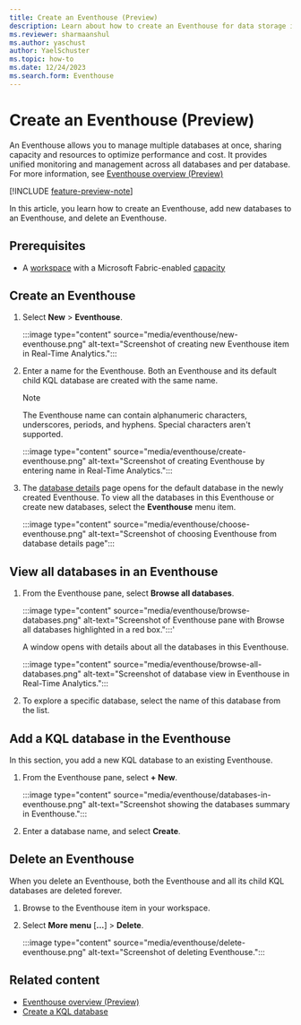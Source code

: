```yaml
---
title: Create an Eventhouse (Preview)
description: Learn about how to create an Eventhouse for data storage in Real-Time Analytics.
ms.reviewer: sharmaanshul
ms.author: yaschust
author: YaelSchuster
ms.topic: how-to
ms.date: 12/24/2023
ms.search.form: Eventhouse
---
```

# Create an Eventhouse (Preview)

An Eventhouse allows you to manage multiple databases at once, sharing capacity and resources to optimize performance and cost. It provides unified monitoring and management across all databases and per database. For more information, see [Eventhouse overview (Preview)](eventhouse.md)

[!INCLUDE [feature-preview-note](../includes/feature-preview-note.md)]

In this article, you learn how to create an Eventhouse, add new databases to an Eventhouse, and delete an Eventhouse.

## Prerequisites

* A [workspace](../get-started/create-workspaces.md) with a Microsoft Fabric-enabled [capacity](../enterprise/licenses.md#capacity)

## Create an Eventhouse

1. Select **New** > **Eventhouse**.

    :::image type="content" source="media/eventhouse/new-eventhouse.png" alt-text="Screenshot of creating new Eventhouse item in Real-Time Analytics.":::

1. Enter a name for the Eventhouse. Both an Eventhouse and its default child KQL database are created with the same name.

    > [!NOTE]
    > The Eventhouse name can contain alphanumeric characters, underscores, periods, and hyphens. Special characters aren't supported.

    :::image type="content" source="media/eventhouse/create-eventhouse.png" alt-text="Screenshot of creating Eventhouse by entering name in Real-Time Analytics.":::

1. The [database details](create-database.md#database-details) page opens for the default database in the newly created Eventhouse. To view all the databases in this Eventhouse or create new databases, select the **Eventhouse** menu item.

    :::image type="content" source="media/eventhouse/choose-eventhouse.png" alt-text="Screenshot of choosing Eventhouse from database details page":::

## View all databases in an Eventhouse

1. From the Eventhouse pane, select **Browse all databases**.

    :::image type="content" source="media/eventhouse/browse-databases.png" alt-text="Screenshot of Eventhouse pane with Browse all databases highlighted in a red box.":::'

    A window opens with details about all the databases in this Eventhouse.

    :::image type="content" source="media/eventhouse/browse-all-databases.png" alt-text="Screenshot of database view in Eventhouse in Real-Time Analytics.":::

1. To explore a specific database, select the name of this database from the list. 

## Add a KQL database in the Eventhouse

In this section, you add a new KQL database to an existing Eventhouse.

1. From the Eventhouse pane, select **+ New**.

    :::image type="content" source="media/eventhouse/databases-in-eventhouse.png" alt-text="Screenshot showing the databases summary in Eventhouse.":::

1. Enter a database name, and select **Create**.

## Delete an Eventhouse

When you delete an Eventhouse, both the Eventhouse and all its child KQL databases are deleted forever.

1. Browse to the Eventhouse item in your workspace.
1. Select **More menu** [**...**] > **Delete**.

    :::image type="content" source="media/eventhouse/delete-eventhouse.png" alt-text="Screenshot of deleting Eventhouse.":::

## Related content

* [Eventhouse overview (Preview)](eventhouse.md)
* [Create a KQL database](create-database.md)